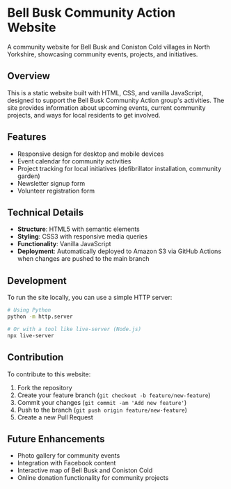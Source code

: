 # Bell Busk Community Action Website

A community website for Bell Busk and Coniston Cold villages in North Yorkshire, showcasing community events, projects, and initiatives.

## Overview

This is a static website built with HTML, CSS, and vanilla JavaScript, designed to support the Bell Busk Community Action group's activities. The site provides information about upcoming events, current community projects, and ways for local residents to get involved.

## Features

- Responsive design for desktop and mobile devices
- Event calendar for community activities
- Project tracking for local initiatives (defibrillator installation, community garden)
- Newsletter signup form
- Volunteer registration form

## Technical Details

- **Structure**: HTML5 with semantic elements
- **Styling**: CSS3 with responsive media queries 
- **Functionality**: Vanilla JavaScript
- **Deployment**: Automatically deployed to Amazon S3 via GitHub Actions when changes are pushed to the main branch

## Development

To run the site locally, you can use a simple HTTP server:

```bash
# Using Python
python -m http.server

# Or with a tool like live-server (Node.js)
npx live-server
```

## Contribution

To contribute to this website:

1. Fork the repository
2. Create your feature branch (`git checkout -b feature/new-feature`)
3. Commit your changes (`git commit -am 'Add new feature'`)
4. Push to the branch (`git push origin feature/new-feature`)
5. Create a new Pull Request

## Future Enhancements

- Photo gallery for community events
- Integration with Facebook content
- Interactive map of Bell Busk and Coniston Cold
- Online donation functionality for community projects